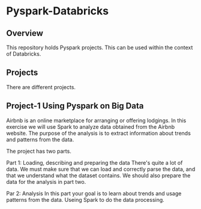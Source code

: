 # Pyspark-Databricks

## Overview
This repository holds Pyspark projects. This can be used within the context of Databricks. 

## Projects
There are different projects. 

## Project-1 Using Pyspark on Big Data

Airbnb is an online marketplace for arranging or offering lodgings. In this exercise we will use Spark to analyze data obtained from the Airbnb website. The purpose of the analysis is to extract information about trends and patterns from the data.

The project has two parts.

Part 1: Loading, describing and preparing the data
There's quite a lot of data. We must make sure that we can load and correctly parse the data, and that we understand what the dataset contains. We should also prepare the data for the analysis in part two.

Par 2: Analysis
In this part your goal is to learn about trends and usage patterns from the data. Useing Spark to do the data processing.
